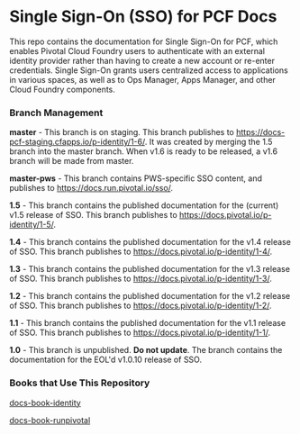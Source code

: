 # Single Sign-On (SSO) for PCF Docs

This repo contains the documentation for Single Sign-On for PCF, which enables Pivotal Cloud Foundry users to
authenticate with an external identity provider rather than having to create a new account or re-enter credentials. Single Sign-On grants users centralized access to applications in various spaces, as well as to Ops Manager, Apps Manager, and other Cloud Foundry components.

### Branch Management

**master** - This branch is on staging. 
  This branch publishes to <a href="https://docs-pcf-staging.cfapps.io/p-identity/1-6/">https://docs-pcf-staging.cfapps.io/p-identity/1-6/</a>.
  It was created by merging the 1.5 branch into the master branch. 
  When v1.6 is ready to be released, a v1.6 branch will be made from master.

**master-pws** - This branch contains PWS-specific SSO content,
  and publishes to <a href="https://docs.run.pivotal.io/sso/index.html">https://docs.run.pivotal.io/sso/</a>. 

**1.5** - This branch contains the published documentation for the (current) v1.5 release of SSO.
  This branch publishes to <a href="https://docs.pivotal.io/p-identity/1-5/">https://docs.pivotal.io/p-identity/1-5/</a>.

**1.4** - This branch contains the published documentation for the v1.4 release of SSO.
  This branch publishes to <a href="https://docs.pivotal.io/p-identity/1-4/index.html">https://docs.pivotal.io/p-identity/1-4/</a>.

**1.3** - This branch contains the published documentation for the v1.3 release of SSO.
  This branch publishes to <a href="https://docs.pivotal.io/p-identity/1-3/index.html">https://docs.pivotal.io/p-identity/1-3/</a>.

**1.2** - This branch contains the published documentation for the v1.2 release of SSO.
  This branch publishes to <a href="https://docs.pivotal.io/p-identity/1-2/index.html">https://docs.pivotal.io/p-identity/1-2/</a>.

**1.1** - This branch contains the published documentation for the v1.1 release of SSO.
  This branch publishes to <a href="https://docs.pivotal.io/p-identity/1-1/index.html">https://docs.pivotal.io/p-identity/1-1/</a>.

**1.0** - This branch is unpublished. **Do not update**. The branch contains the  documentation for the EOL'd v1.0.10 release of SSO.

### Books that Use This Repository

[docs-book-identity](https://github.com/pivotal-cf/docs-book-identity/blob/master/config.yml)

[docs-book-runpivotal](https://github.com/pivotal-cf/docs-book-runpivotal/blob/master/config.yml)
